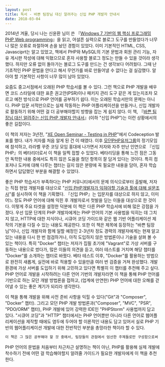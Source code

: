 ```yaml
---
layout: post
title: 독서 - 바쁜 팀장님 대신 알려주는 신입 PHP 개발자 안내서
date: 2018-03-04
---
```


2014년 겨울, 당시 나는 신윤환 님이 쓴 『[Windows 7 기반의 웹 핵심 프로그래밍 PHP Web programming](http://www.aladin.co.kr/shop/wproduct.aspx?ItemId=7353541)』을 읽고, 어설픈 실력으로 블로그 도구를 만들었다가 너무나 많은 오류로 좌절하며 손을 놨던 경험이 있었다. 이미 기본적인 HTML, CSS, Javasciprt는 알고 있었고, 책에서 PHP와 MySQL의 기본 문법과 회원 관리 기능, 자유 게시판 작성에 대해 익혔으므로 혼자 사용할 블로그 정도는 만들 수 있을 것이라 생각했다. 하지만 오류 없이 돌아가는 블로그 도구를 만드는 건 생각보다 어려웠다. 그때 난 기초적인 PHP 문법을 안다고 해서 무언가를 바로 만들어낼 수 없다는 걸 실감했다. 알아야 할 기본적인 사항이 너무 많이 남아 있었다.

요즘도 중고서점에서 오래된 PHP 학습서를 볼 수 있다. 그런 책으로 PHP 개발을 배우면 코드 스타일에 대한 표준 권고안(PSR)이나 패키지 관리 도구 같은 게 있는지조차 모르고 예전 방식으로 PHP 언어를 공부하기 쉽다. 이는 오래된 학습서만의 문제는 아니다. PHP 입문 서적만으로는 실제 작동하는 PHP 어플리케이션을 만들거나, 신입 개발자로 활동하기 위해 어떤 걸 더 공부해야할지 방향을 잡는 게 쉽지 않다. 이 책, 『[바쁜 팀장님 대신 알려주는 신입 PHP 개발자 안내서](https://uptodatebookspub.com/books/9791196276607)』(이하 "신입 PHP")는 이런 상황에서의 좋은 길잡이다.

이 책의 저자는 3년전, "[XE Open Seminar - Testing in PHP](https://www.xpressengine.com/index.php?mid=devlog&category=22686230&document_srl=22972401)"에서 Codeception 발표를 했다. 내가 저자를 처음 알게 된 건 이 때였다. 이후 [모던PHP유저그룹](https://www.facebook.com/groups/655071604594451/)의 정기모임에 참석하고, 라라벨 꾸준 코딩 모임 홍대에 나가면서 저자와 자주 만난 인연으로 『신입 PHP』의 베타리더로서 이 책을 일찍 접할 수 있었다. 베타리딩을 통해 느낀 점은 그동안 독학한 내용 중에서도 특히 많은 도움을 줬던 항목이 잘 담겨 있다는 것이다. 특히 컴포저나 도커에 대해 다루는 챕터는 길지 않은 분량에 꼭 필요한 내용을 담아, 혼자 학습하면서 답답했던 부분을 해결할 수 있었다.

좋은 PHP 학습서가 부족하다는 PHP 커뮤니티에서의 문제 의식으로부터 출발해, 저자는 직접 현업 개발자를 대상으로 "[신입 PHP개발자가 익혀야할 기술과 툴에 대해 설문조사](http://leehyunseok.com/?p=2764)"를 실시하여 이 책을 기획했다. 『신입 PHP』는 입문자를 대상으로 하지 않고, 이미 어느 정도 PHP 언어에 대해 익힌 후 개발자로서 첫발을 딛는 이들을 대상으로 한 것이다. 이렇게 주요 타겟을 설정한 덕분에 이 책은 다른 PHP 학습서에 비해 많은 강점을 가졌다. 우선 입문 단계의 PHP 개발자에게는 PHP 언어의 기본 사용법을 익히는 데 그치지 않고, HTTP에 대한 지식이나, 시큐어 코딩 가이드와 같은 웹 기반 어플리케이션 제작의 기본을 다질 수 있는 내용도 제공한다. 또한 이 책은 제목에 등장하는 "바쁜 팀장님"이나, 신입 개발자와 함께 일할 예정인 2-3년차 정도 경력의 개발자에게는 현재 알고 있는 내용을 다시 한 번 점검하거나, 아직 도입하지 않은 방법론이나 기술을 살펴 볼 수 있는 책이다. 특히 "Docker" 챕터는 저자가 집필 초기에 "Vagrant"로 가상 서버를 구동하는 내용으로 썼다가, 많은 이들의 의견을 듣고, 여러 테스트를 거치며 해당 챕터를 "Docker"를 소개하는 챕터로 바꿨다. 베타 테스트 이후, "Docker"를 활용하는 방법으로 완전히 새롭게, 실전에 바로 적용할 수 있을만큼 여러 번 검증을 거쳐 완성했다. 개발 환경에 가상 서버를 도입하기 위해 고민하고 있다면 특별히 이 챕터를 추천해 주고 싶다. PHP 언어로 개발을 시작하려는 다른 언어 기번의 개발자라면 이 책을 통해 PHP 언어를 기반으로 하는 모던 개발 방법론을 접하고, (업계에 만연한) PHP 언어에 대한 오해를 걷어낼 수 있는 좋은 계기가 되리라 생각한다.

이 책을 통해 개발을 위해 사전 준비 사항을 익힐 수 있다("Git"과 "Composer", "Docker" 챕터). 그리고 모던 PHP 개발 방법론과("Composer", "MVC", "PSR", "PDO/ORM" 챕터), PHP 개발에 있어 강력한 IDE인 "PHPStorm" 사용법까지 담고 있다. "시큐어 코딩"과 "HTTP" 챕터에서는 PHP 언어뿐만 아니라 다른 언어로 웹어플리케이션을 제작할 때에도 염두에 두어야 할 이론적인 내용도 담고 있어서 실로 PHP 기반의 웹어플리케이션 개발에 대한 전반적인 부분을 총망라한 책이라 할 수 있다.

```md
이 책은 그 많은 공부해야 할 것 중에서, 팀장들의 관점에서 엄선한 주제들로만 구성함으로써 오히려 신입 PHP 개발자가 빨리 일할만한 동료로 성장하는 데 도움을 줄 수 있을 거로 생각합니다. — "들어가며" 중
```

PHP 언어의 문법을 처음부터 차근차근 설명하는 책이 아닌, PHP를 활용해 실제 개발에 착수하기 전에 어떤 걸 학습해야할지 알려줄 가이드가 필요한 개발자에게 이 책을 추천한다.
